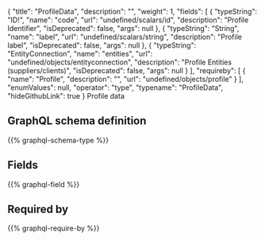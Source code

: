 {
  "title": "ProfileData",
  "description": "",
  "weight": 1,
  "fields": [
    {
      "typeString": "ID!",
      "name": "code",
      "url": "undefined/scalars/id",
      "description": "Profile Identifier",
      "isDeprecated": false,
      "args": null
    },
    {
      "typeString": "String",
      "name": "label",
      "url": "undefined/scalars/string",
      "description": "Profile label",
      "isDeprecated": false,
      "args": null
    },
    {
      "typeString": "EntityConnection",
      "name": "entities",
      "url": "undefined/objects/entityconnection",
      "description": "Profile Entities (suppliers/clients)",
      "isDeprecated": false,
      "args": null
    }
  ],
  "requireby": [
    {
      "name": "Profile",
      "description": "",
      "url": "undefined/objects/profile"
    }
  ],
  "enumValues": null,
  "operator": "type",
  "typename": "ProfileData",
  "hideGithubLink": true
}
Profile data
## GraphQL schema definition

{{% graphql-schema-type %}}

## Fields

{{% graphql-field %}}

## Required by

{{% graphql-require-by %}}
